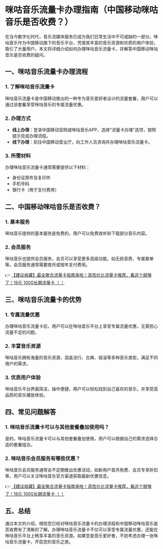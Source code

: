 # 咪咕音乐流量卡办理指南（中国移动咪咕音乐是否收费？）

在当今数字化时代，音乐流媒体服务已成为我们日常生活中不可或缺的一部分。咪咕音乐作为中国移动旗下的音乐平台，凭借其丰富的音乐资源和优质的用户体验，吸引了大量用户。本文将详细介绍如何办理咪咕音乐流量卡，并解答中国移动咪咕音乐是否收费的疑问。

## 一、咪咕音乐流量卡办理流程

### 1. 了解咪咕音乐流量卡
咪咕音乐流量卡是中国移动推出的一种专为音乐爱好者设计的流量套餐，用户可以通过该套餐享受咪咕音乐的专属流量优惠。

### 2. 办理方式
- **线上办理**：登录中国移动官网或咪咕音乐APP，选择“流量卡办理”选项，按照提示完成办理流程。
- **线下办理**：前往中国移动营业厅，向工作人员咨询并办理咪咕音乐流量卡。

### 3. 所需材料
办理咪咕音乐流量卡通常需要提供以下材料：
- 身份证原件及复印件
- 手机号码
- 银行卡（用于支付费用）

## 二、中国移动咪咕音乐是否收费？

### 1. 基本服务
咪咕音乐提供的基本服务是免费的，用户可以免费收听和下载部分音乐内容。

### 2. 会员服务
咪咕音乐也提供会员服务，会员可以享受更多高级功能，如无损音质、专属歌单等。会员服务通常需要按月或按年支付费用。

👉 [【建议收藏】最全聚合流量卡指南来啦！高性价比流量卡推荐，看这个就够了！19元 100G长期流量卡 ！！](https://bit.ly/Liuliangka)

## 三、咪咕音乐流量卡的优势

### 1. 专属流量优惠
办理咪咕音乐流量卡后，用户可以在咪咕音乐平台上享受专属流量优惠，无需担心流量不足的问题。

### 2. 丰富音乐资源
咪咕音乐拥有海量的音乐资源，涵盖流行、古典、摇滚等多种音乐类型，满足不同用户的需求。

### 3. 优质用户体验
咪咕音乐平台界面简洁，操作便捷，用户可以轻松找到自己喜欢的音乐，并享受高品质的音乐播放体验。

## 四、常见问题解答

### 1. 咪咕音乐流量卡可以与其他套餐叠加使用吗？
是的，咪咕音乐流量卡可以与其他套餐叠加使用，用户可以根据自己的需求选择合适的套餐组合。

### 2. 咪咕音乐会员服务有哪些优惠？
咪咕音乐会员服务通常会不定期推出优惠活动，如新用户首月免费、会员专享折扣等，用户可以关注咪咕音乐官方渠道获取最新优惠信息。

👉 [【建议收藏】最全聚合流量卡指南来啦！高性价比流量卡推荐，看这个就够了！19元 100G长期流量卡 ！！](https://bit.ly/Liuliangka)

## 五、总结

通过本文的介绍，相信您已经对咪咕音乐流量卡的办理流程和中国移动咪咕音乐是否收费有了清晰的了解。办理咪咕音乐流量卡不仅可以享受专属流量优惠，还能在咪咕音乐平台上畅享丰富的音乐资源。如果您是音乐爱好者，不妨考虑办理一张咪咕音乐流量卡，开启您的音乐之旅。